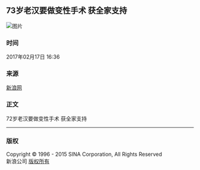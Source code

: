 ## 73岁老汉要做变性手术 获全家支持

![图片](http://i1.sinaimg.cn/dy/images/header/2009/standardl2nav_news.gif)

### 时间
2017年02月17日 16:36

### 来源
[新浪网](http://news.sina.com.cn/o/2017-02-17/doc-ifyarref5732824.shtml)

### 正文
72岁老汉要做变性手术 获全家支持

---

### 版权
Copyright © 1996 - 2015 SINA Corporation, All Rights Reserved  
新浪公司 [版权所有](http://www.sina.com.cn/intro/copyright.shtml)
<!-- tcd_original_link http://roll.news.sina.com.cn/news/shxw/index_3390.shtml -->
